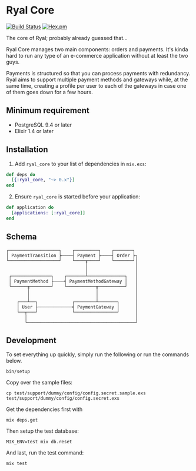 # Ryal Core

[![Build Status](https://travis-ci.org/ryal/ryal_core.svg?branch=master)](https://travis-ci.org/ryal/ryal_core)
[![Hex.pm](https://img.shields.io/hexpm/v/ryal_core.svg)](https://hexdocs.pm/ryal_core/)

The core of Ryal; probably already guessed that...

Ryal Core manages two main components: orders and payments.
It's kinda hard to run any type of an e-commerce application without at least the two guys.

Payments is structured so that you can process payments with redundancy.
Ryal aims to support multiple payment methods and gateways while, at the same time, creating a profile per user to each of the gateways in case one of them goes down for a few hours.

## Minimum requirement

* PostgreSQL 9.4 or later
* Elixir 1.4 or later

## Installation

  1. Add `ryal_core` to your list of dependencies in `mix.exs`:

  ```elixir
  def deps do
    [{:ryal_core, "~> 0.x"}]
  end
  ```

  2. Ensure `ryal_core` is started before your application:

  ```elixir
  def application do
    [applications: [:ryal_core]]
  end
  ```

## Schema

```
┌───────────────────┐    ┌─────────┐    ┌───────┐
│ PaymentTransition ╞────┤ Payment ╞────┤ Order ╞┐
└───────────────────┘    └────╥────┘    └───────┘│
                              │                  │
                              │                  │
 ┌───────────────┐    ┌───────┴──────────────┐   │
 │ PaymentMethod ├────╡ PaymentMethodGateway │   │
 └──────╥────────┘    └───────────╥──────────┘   │
        │                         │              │
        │                         │              │
    ┌───┴──┐             ┌────────┴───────┐      │
    │ User ├─────────────╡ PaymentGateway │      │
    └──┬───┘             └────────────────┘      │
       │                                         │
       └─────────────────────────────────────────┘
```

## Development

To set everything up quickly, simply run the following or run the commands below.

```shell
bin/setup
```

Copy over the sample files:

```shell
cp test/support/dummy/config/config.secret.sample.exs test/support/dummy/config/config.secret.exs
```

Get the dependencies first with

```shell
mix deps.get
```

Then setup the test database:

```shell
MIX_ENV=test mix db.reset
```

And last, run the test command:

```shell
mix test
```

